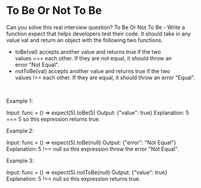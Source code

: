 # To Be Or Not To Be

Can you solve this real interview question? To Be Or Not To Be - Write a function expect that helps developers test their code. It should take in any value val and return an object with the following two functions.

 * toBe(val) accepts another value and returns true if the two values === each other. If they are not equal, it should throw an error "Not Equal".
 * notToBe(val) accepts another value and returns true if the two values !== each other. If they are equal, it should throw an error "Equal".

 

Example 1:


Input: func = () => expect(5).toBe(5)
Output: {"value": true}
Explanation: 5 === 5 so this expression returns true.


Example 2:


Input: func = () => expect(5).toBe(null)
Output: {"error": "Not Equal"}
Explanation: 5 !== null so this expression throw the error "Not Equal".


Example 3:


Input: func = () => expect(5).notToBe(null)
Output: {"value": true}
Explanation: 5 !== null so this expression returns true.